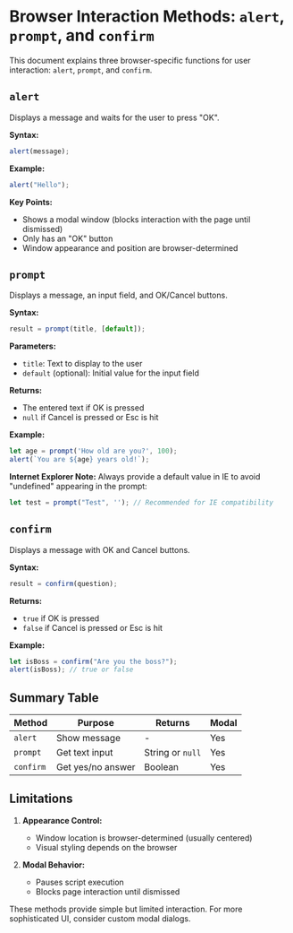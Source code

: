 
# Browser Interaction Methods: `alert`, `prompt`, and `confirm`

This document explains three browser-specific functions for user interaction: `alert`, `prompt`, and `confirm`.

## `alert`

Displays a message and waits for the user to press "OK".

**Syntax:**
```javascript
alert(message);
```

**Example:**
```javascript
alert("Hello");
```

**Key Points:**
- Shows a modal window (blocks interaction with the page until dismissed)
- Only has an "OK" button
- Window appearance and position are browser-determined

## `prompt`

Displays a message, an input field, and OK/Cancel buttons.

**Syntax:**
```javascript
result = prompt(title, [default]);
```

**Parameters:**
- `title`: Text to display to the user
- `default` (optional): Initial value for the input field

**Returns:**
- The entered text if OK is pressed
- `null` if Cancel is pressed or Esc is hit

**Example:**
```javascript
let age = prompt('How old are you?', 100);
alert(`You are ${age} years old!`);
```

**Internet Explorer Note:**
Always provide a default value in IE to avoid "undefined" appearing in the prompt:
```javascript
let test = prompt("Test", ''); // Recommended for IE compatibility
```

## `confirm`

Displays a message with OK and Cancel buttons.

**Syntax:**
```javascript
result = confirm(question);
```

**Returns:**
- `true` if OK is pressed
- `false` if Cancel is pressed or Esc is hit

**Example:**
```javascript
let isBoss = confirm("Are you the boss?");
alert(isBoss); // true or false
```

## Summary Table

| Method    | Purpose | Returns | Modal |
|-----------|---------|---------|-------|
| `alert`   | Show message | - | Yes |
| `prompt`  | Get text input | String or `null` | Yes |
| `confirm` | Get yes/no answer | Boolean | Yes |

## Limitations

1. **Appearance Control:**
   - Window location is browser-determined (usually centered)
   - Visual styling depends on the browser

2. **Modal Behavior:**
   - Pauses script execution
   - Blocks page interaction until dismissed

These methods provide simple but limited interaction. For more sophisticated UI, consider custom modal dialogs.
```

